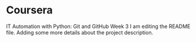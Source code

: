 # Coursera
IT Automation with Python: Git and GitHub Week 3
I am editing the README file. Adding some more details about the project description.
